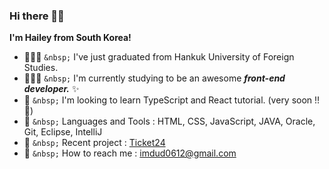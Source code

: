 ### Hi there 🙌🏻
__I'm Hailey from South Korea!__
- 👩🏻‍🎓 `&nbsp;` I've just graduated from Hankuk University of Foreign Studies.
- 👩🏻‍💻 `&nbsp;` I'm currently studying to be an awesome ___front-end developer.___ ✨
- 🌱 `&nbsp;` I'm looking to learn TypeScript and React tutorial. (very soon !! 🚀)
- 🔮 `&nbsp;` Languages and Tools : HTML, CSS, JavaScript, JAVA, Oracle, Git, Eclipse, IntelliJ
- 🔗 `&nbsp;` Recent project : [Ticket24](https://github.com/haileychoi15/ticket24-booking)
- 📩 `&nbsp;` How to reach me : imdud0612@gmail.com 
